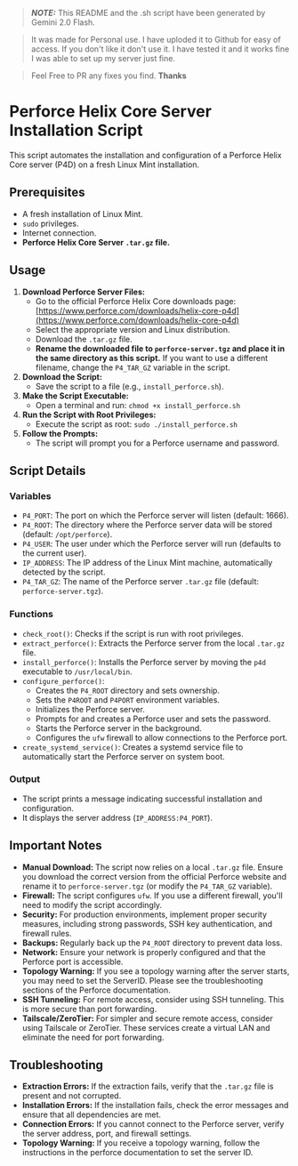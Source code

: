 > **_NOTE:_**  This README and the .sh script have been generated by Gemini 2.0 Flash.

> It was made for Personal use. I have uploded it to Github for easy of access. If you don't like it don't use it.
> I have tested it and it works fine I was able to set up my server just fine.

> Feel Free to PR any fixes you find. **Thanks** 
 
# Perforce Helix Core Server Installation Script

This script automates the installation and configuration of a Perforce Helix Core server (P4D) on a fresh Linux Mint installation.

## Prerequisites

* A fresh installation of Linux Mint.
* `sudo` privileges.
* Internet connection.
* **Perforce Helix Core Server `.tar.gz` file.**

## Usage

1.  **Download Perforce Server Files:**
    * Go to the official Perforce Helix Core downloads page: [https://www.perforce.com/downloads/helix-core-p4d](https://www.perforce.com/downloads/helix-core-p4d)
    * Select the appropriate version and Linux distribution.
    * Download the `.tar.gz` file.
    * **Rename the downloaded file to `perforce-server.tgz` and place it in the same directory as this script.** If you want to use a different filename, change the `P4_TAR_GZ` variable in the script.
2.  **Download the Script:**
    * Save the script to a file (e.g., `install_perforce.sh`).
3.  **Make the Script Executable:**
    * Open a terminal and run: `chmod +x install_perforce.sh`
4.  **Run the Script with Root Privileges:**
    * Execute the script as root: `sudo ./install_perforce.sh`
5.  **Follow the Prompts:**
    * The script will prompt you for a Perforce username and password.

## Script Details

### Variables

* `P4_PORT`: The port on which the Perforce server will listen (default: 1666).
* `P4_ROOT`: The directory where the Perforce server data will be stored (default: `/opt/perforce`).
* `P4_USER`: The user under which the Perforce server will run (defaults to the current user).
* `IP_ADDRESS`: The IP address of the Linux Mint machine, automatically detected by the script.
* `P4_TAR_GZ`: The name of the Perforce server `.tar.gz` file (default: `perforce-server.tgz`).

### Functions

* `check_root()`: Checks if the script is run with root privileges.
* `extract_perforce()`: Extracts the Perforce server from the local `.tar.gz` file.
* `install_perforce()`: Installs the Perforce server by moving the `p4d` executable to `/usr/local/bin`.
* `configure_perforce()`:
    * Creates the `P4_ROOT` directory and sets ownership.
    * Sets the `P4ROOT` and `P4PORT` environment variables.
    * Initializes the Perforce server.
    * Prompts for and creates a Perforce user and sets the password.
    * Starts the Perforce server in the background.
    * Configures the `ufw` firewall to allow connections to the Perforce port.
* `create_systemd_service()`: Creates a systemd service file to automatically start the Perforce server on system boot.

### Output

* The script prints a message indicating successful installation and configuration.
* It displays the server address (`IP_ADDRESS:P4_PORT`).

## Important Notes

* **Manual Download:** The script now relies on a local `.tar.gz` file. Ensure you download the correct version from the official Perforce website and rename it to `perforce-server.tgz` (or modify the `P4_TAR_GZ` variable).
* **Firewall:** The script configures `ufw`. If you use a different firewall, you'll need to modify the script accordingly.
* **Security:** For production environments, implement proper security measures, including strong passwords, SSH key authentication, and firewall rules.
* **Backups:** Regularly back up the `P4_ROOT` directory to prevent data loss.
* **Network:** Ensure your network is properly configured and that the Perforce port is accessible.
* **Topology Warning:** If you see a topology warning after the server starts, you may need to set the ServerID. Please see the troubleshooting sections of the Perforce documentation.
* **SSH Tunneling:** For remote access, consider using SSH tunneling. This is more secure than port forwarding.
* **Tailscale/ZeroTier:** For simpler and secure remote access, consider using Tailscale or ZeroTier. These services create a virtual LAN and eliminate the need for port forwarding.

## Troubleshooting

* **Extraction Errors:** If the extraction fails, verify that the `.tar.gz` file is present and not corrupted.
* **Installation Errors:** If the installation fails, check the error messages and ensure that all dependencies are met.
* **Connection Errors:** If you cannot connect to the Perforce server, verify the server address, port, and firewall settings.
* **Topology Warning:** If you receive a topology warning, follow the instructions in the perforce documentation to set the server ID.
